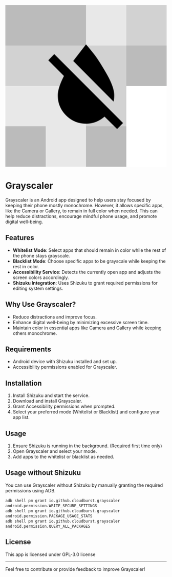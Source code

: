 <div align="center">

![Grayscaler](./app/src/main/play_store_512.png)

</div>

# Grayscaler

Grayscaler is an Android app designed to help users stay focused by keeping their phone mostly monochrome.
However, it allows specific apps, like the Camera or Gallery, to remain in full color when needed.
This can help reduce distractions, encourage mindful phone usage, and promote digital well-being.

## Features
- **Whitelist Mode**: Select apps that should remain in color while the rest of the phone stays grayscale.
- **Blacklist Mode**: Choose specific apps to be grayscale while keeping the rest in color.
- **Accessibility Service**: Detects the currently open app and adjusts the screen colors accordingly.
- **Shizuku Integration**: Uses Shizuku to grant required permissions for editing system settings.

## Why Use Grayscaler?
- Reduce distractions and improve focus.
- Enhance digital well-being by minimizing excessive screen time.
- Maintain color in essential apps like Camera and Gallery while keeping others monochrome.

## Requirements
- Android device with Shizuku installed and set up.
- Accessibility permissions enabled for Grayscaler.

## Installation
1. Install Shizuku and start the service.
2. Download and install Grayscaler.
3. Grant Accessibility permissions when prompted.
4. Select your preferred mode (Whitelist or Blacklist) and configure your app list.

## Usage
1. Ensure Shizuku is running in the background. (Required first time only)
2. Open Grayscaler and select your mode.
3. Add apps to the whitelist or blacklist as needed.

## Usage without Shizuku

You can use Grayscaler without Shizuku by manually granting the required permissions using ADB.

```shell
adb shell pm grant io.github.cloudburst.grayscaler android.permission.WRITE_SECURE_SETTINGS
adb shell pm grant io.github.cloudburst.grayscaler android.permission.PACKAGE_USAGE_STATS
adb shell pm grant io.github.cloudburst.grayscaler android.permission.QUERY_ALL_PACKAGES
```

## License

This app is licensed under GPL-3.0 license

---

Feel free to contribute or provide feedback to improve Grayscaler!

